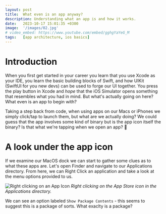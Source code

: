 ```yaml
---
layout: post
title:  What even is an app anyway?
description: Understanding what an app is and how it works.
date:   2023-10-17 15:01:35 +0300
image:  '/images/02.jpg'
# video_embed: https://www.youtube.com/embed/gghgYaYeG_M
tags:   [app architecture, ios basics]
---
```

# Introduction
When you first get started in your career you learn that you use Xcode as your IDE, you learn the basic building blocks of Swift, and how UIKit (SwiftUI for you new devs) can be used to forge our UI together. You press the play button in Xcode and *hope* that the iOS Simulator opens something that resembles what you had in mind. But what's actually going on here? What even is an app to begin with? 

Taking a step back from code, when using apps on our Macs or iPhones we simply click/tap to launch them, but what are we actually doing? We could guess that the app involves some kind of binary but is the app icon itself the binary? Is that what we're tapping when we open an app? 🤔

# ‌A look under the app icon
If we examine our MacOS dock we can start to gather some clues as to what these apps are. Let's open Finder and navigate to our Applications directory. From here, we can Right Click an application and take a look at the menu options provided to us.

![Right clicking on an App Icon]({{site.baseurl/images/01-01.png}})
*Right clicking on the App Store icon in the Applications directory.*

We can see an option labeled `Show Package Contents` - this seems to suggest this is a package of sorts. What exaclty is a package?